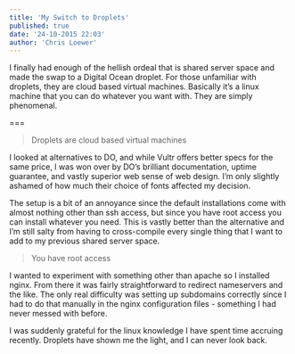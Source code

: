 ```yaml
---
title: 'My Switch to Droplets'
published: true
date: '24-10-2015 22:03'
author: 'Chris Loewer'
---
```


I finally had enough of the hellish ordeal that is shared server space and made the swap to a Digital Ocean droplet. For those unfamiliar with droplets, they are cloud based virtual machines. Basically it’s a linux machine that you can do whatever you want with. They are simply phenomenal.

===

> Droplets are cloud based virtual machines

I looked at alternatives to DO, and while Vultr offers better specs for the same price, I was won over by DO’s brilliant documentation, uptime guarantee, and vastly superior web sense of web design. I’m only slightly ashamed of how much their choice of fonts affected my decision.

The setup is a bit of an annoyance since the default installations come with almost nothing other than ssh access, but since you have root access you can install whatever you need. This is vastly better than the alternative and I’m still salty from having to cross-compile every single thing that I want to add to my previous shared server space.

> You have root access

I wanted to experiment with something other than apache so I installed nginx. From there it was fairly straightforward to redirect nameservers and the like. The only real difficulty was setting up subdomains correctly since I had to do that manually in the nginx configuration files - something I had never messed with before.

I was suddenly grateful for the linux knowledge I have spent time accruing recently. Droplets have shown me the light, and I can never look back.